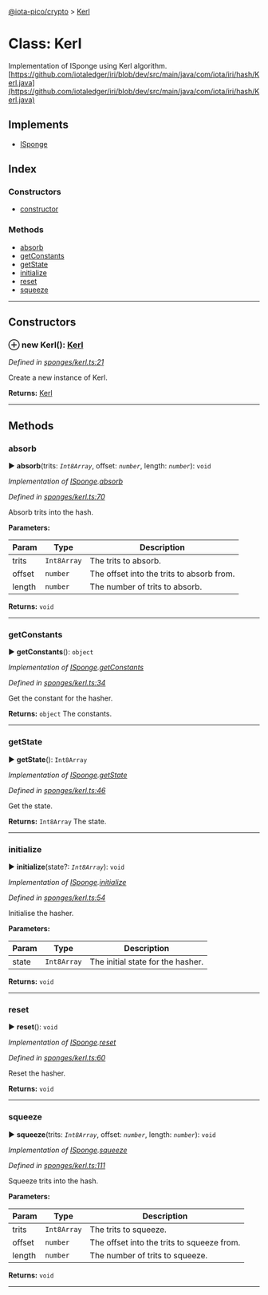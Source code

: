 [@iota-pico/crypto](../README.md) > [Kerl](../classes/kerl.md)



# Class: Kerl


Implementation of ISponge using Kerl algorithm. [https://github.com/iotaledger/iri/blob/dev/src/main/java/com/iota/iri/hash/Kerl.java](https://github.com/iotaledger/iri/blob/dev/src/main/java/com/iota/iri/hash/Kerl.java)

## Implements

* [ISponge](../interfaces/isponge.md)

## Index

### Constructors

* [constructor](kerl.md#constructor)


### Methods

* [absorb](kerl.md#absorb)
* [getConstants](kerl.md#getconstants)
* [getState](kerl.md#getstate)
* [initialize](kerl.md#initialize)
* [reset](kerl.md#reset)
* [squeeze](kerl.md#squeeze)



---
## Constructors
<a id="constructor"></a>


### ⊕ **new Kerl**(): [Kerl](kerl.md)


*Defined in [sponges/kerl.ts:21](https://github.com/iotaeco/iota-pico-crypto/blob/a8978ee/src/sponges/kerl.ts#L21)*



Create a new instance of Kerl.




**Returns:** [Kerl](kerl.md)

---


## Methods
<a id="absorb"></a>

###  absorb

► **absorb**(trits: *`Int8Array`*, offset: *`number`*, length: *`number`*): `void`



*Implementation of [ISponge](../interfaces/isponge.md).[absorb](../interfaces/isponge.md#absorb)*

*Defined in [sponges/kerl.ts:70](https://github.com/iotaeco/iota-pico-crypto/blob/a8978ee/src/sponges/kerl.ts#L70)*



Absorb trits into the hash.


**Parameters:**

| Param | Type | Description |
| ------ | ------ | ------ |
| trits | `Int8Array`   |  The trits to absorb. |
| offset | `number`   |  The offset into the trits to absorb from. |
| length | `number`   |  The number of trits to absorb. |





**Returns:** `void`





___

<a id="getconstants"></a>

###  getConstants

► **getConstants**(): `object`



*Implementation of [ISponge](../interfaces/isponge.md).[getConstants](../interfaces/isponge.md#getconstants)*

*Defined in [sponges/kerl.ts:34](https://github.com/iotaeco/iota-pico-crypto/blob/a8978ee/src/sponges/kerl.ts#L34)*



Get the constant for the hasher.




**Returns:** `object`
The constants.






___

<a id="getstate"></a>

###  getState

► **getState**(): `Int8Array`



*Implementation of [ISponge](../interfaces/isponge.md).[getState](../interfaces/isponge.md#getstate)*

*Defined in [sponges/kerl.ts:46](https://github.com/iotaeco/iota-pico-crypto/blob/a8978ee/src/sponges/kerl.ts#L46)*



Get the state.




**Returns:** `Int8Array`
The state.






___

<a id="initialize"></a>

###  initialize

► **initialize**(state?: *`Int8Array`*): `void`



*Implementation of [ISponge](../interfaces/isponge.md).[initialize](../interfaces/isponge.md#initialize)*

*Defined in [sponges/kerl.ts:54](https://github.com/iotaeco/iota-pico-crypto/blob/a8978ee/src/sponges/kerl.ts#L54)*



Initialise the hasher.


**Parameters:**

| Param | Type | Description |
| ------ | ------ | ------ |
| state | `Int8Array`   |  The initial state for the hasher. |





**Returns:** `void`





___

<a id="reset"></a>

###  reset

► **reset**(): `void`



*Implementation of [ISponge](../interfaces/isponge.md).[reset](../interfaces/isponge.md#reset)*

*Defined in [sponges/kerl.ts:60](https://github.com/iotaeco/iota-pico-crypto/blob/a8978ee/src/sponges/kerl.ts#L60)*



Reset the hasher.




**Returns:** `void`





___

<a id="squeeze"></a>

###  squeeze

► **squeeze**(trits: *`Int8Array`*, offset: *`number`*, length: *`number`*): `void`



*Implementation of [ISponge](../interfaces/isponge.md).[squeeze](../interfaces/isponge.md#squeeze)*

*Defined in [sponges/kerl.ts:111](https://github.com/iotaeco/iota-pico-crypto/blob/a8978ee/src/sponges/kerl.ts#L111)*



Squeeze trits into the hash.


**Parameters:**

| Param | Type | Description |
| ------ | ------ | ------ |
| trits | `Int8Array`   |  The trits to squeeze. |
| offset | `number`   |  The offset into the trits to squeeze from. |
| length | `number`   |  The number of trits to squeeze. |





**Returns:** `void`





___


